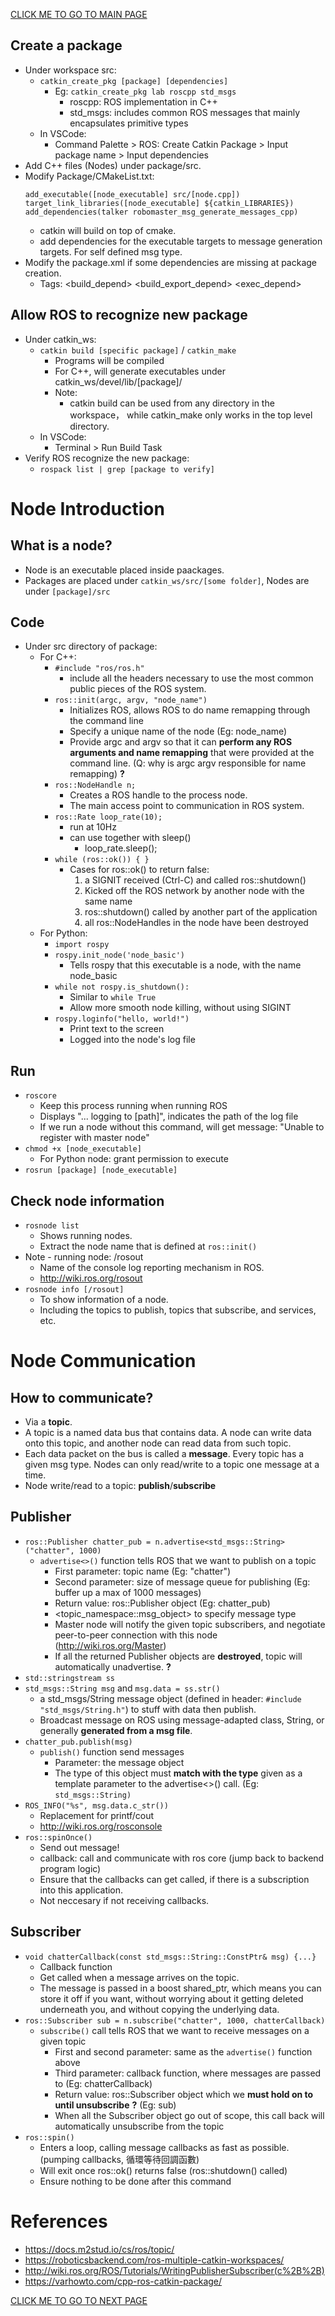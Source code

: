 [CLICK ME TO GO TO MAIN PAGE](README.md)

## Create a package
- Under workspace src:
    - `catkin_create_pkg [package] [dependencies]`
        - Eg: `catkin_create_pkg lab roscpp std_msgs`
            - roscpp: ROS implementation in C++
            - std_msgs: includes common ROS messages that mainly encapsulates primitive types
    - In VSCode:
        - Command Palette > ROS: Create Catkin Package > Input package name >  Input dependencies
- Add C++ files (Nodes) under package/src.
- Modify Package/CMakeList.txt:
    ```
    add_executable([node_executable] src/[node.cpp])
    target_link_libraries([node_executable] ${catkin_LIBRARIES})
    add_dependencies(talker robomaster_msg_generate_messages_cpp)
    ```
    - catkin will build on top of cmake.
    - add dependencies for the executable targets to message generation targets. For self defined msg type.
- Modify the package.xml if some dependencies are missing at package creation.
    - Tags: <build_depend> <build_export_depend> <exec_depend>

## Allow ROS to recognize new package
- Under catkin_ws:
    - `catkin build [specific package]` / `catkin_make`
        - Programs will be compiled
        - For C++, will generate executables under catkin_ws/devel/lib/[package]/
        - Note:
            - catkin build can be used from any directory in the workspace， while catkin_make only works in the top level directory.
    - In VSCode:
        - Terminal >  Run Build Task
- Verify ROS recognize the new package:
    - `rospack list | grep [package to verify]`

# Node Introduction
## What is a node?
- Node is an executable placed inside paackages.
- Packages are placed under `catkin_ws/src/[some folder]`, Nodes are under `[package]/src`

## Code
- Under src directory of package:
    - For C++:
        - `#include "ros/ros.h"`
            - include all the headers necessary to use the most common public pieces of the ROS system.
        - `ros::init(argc, argv, "node_name")`
            - Initializes ROS, allows ROS to do name remapping through the command line
            - Specify a unique name of the node (Eg: node_name)
            - Provide argc and argv so that it can **perform any ROS arguments and name remapping** that were provided at the command line. (Q: why is argc argv responsible for name remapping) **?**
        - `ros::NodeHandle n;`
            - Creates a ROS handle to the process node.
            - The main access point to communication in ROS system.
        - `ros::Rate loop_rate(10);`
            - run at 10Hz
            - can use together with sleep()
                - loop_rate.sleep();
        - `while (ros::ok()) { }`
            - Cases for ros::ok() to return false:
                1. a SIGNIT received (Ctrl-C) and called ros::shutdown()
                2. Kicked off the ROS network by another node with the same name
                3. ros::shutdown() called by another part of the application
                4. all ros::NodeHandles in the node have been destroyed
    - For Python:
        - `import rospy`
        - `rospy.init_node('node_basic')`
            - Tells rospy that this executable is a node, with the name node_basic
        - `while not rospy.is_shutdown():`
            - Similar to `while True`
            - Allow more smooth node killing, without using SIGINT
        - `rospy.loginfo("hello, world!")`
            - Print text to the screen
            - Logged into the node's log file

## Run
- `roscore`
    - Keep this process running when running ROS
    - Displays "... logging to [path]", indicates the path of the log file
    - If we run a node without this command, will get message: "Unable to register with master node"
- `chmod +x [node_executable]`
    - For Python node: grant permission to execute
- `rosrun [package] [node_executable]`

## Check node information
- `rosnode list`
    - Shows running nodes.
    - Extract the node name that is defined at `ros::init()`
- Note - running node: /rosout
    - Name of the console log reporting mechanism in ROS.
    - http://wiki.ros.org/rosout
- `rosnode info [/rosout]`
    - To show information of a node.
    - Including the topics to publish, topics that subscribe, and services, etc.

# Node Communication
## How to communicate?
- Via a **topic**.
- A topic is a named data bus that contains data. A node can write data onto this topic, and another node can read data from such topic.
- Each data packet on the bus is called a **message**. Every topic has a given msg type. Nodes can only read/write to a topic one message at a time.
- Node write/read to a topic: **publish**/**subscribe**

## Publisher
- `ros::Publisher chatter_pub = n.advertise<std_msgs::String>("chatter", 1000)`
    - `advertise<>()` function tells ROS that we want to publish on a topic
        - First parameter: topic name (Eg: "chatter")
        - Second parameter: size of message queue for publishing (Eg: buffer up a max of 1000 messages)
        - Return value: ros::Publisher object (Eg: chatter_pub)
        - <topic_namespace::msg_object> to specify message type
        - Master node will notify the given topic subscribers, and negotiate peer-to-peer connection with this node (http://wiki.ros.org/Master)
        - If all the returned Publisher objects are **destroyed**, topic will automatically unadvertise.  **?**
- `std::stringstream ss`
- `std_msgs::String msg` and `msg.data = ss.str()`
    - a std_msgs/String message object (defined in header: `#include "std_msgs/String.h"`) to stuff with data then publish.
    - Broadcast message on ROS using message-adapted class, String, or generally **generated from a msg file**.
- `chatter_pub.publish(msg)`
    - `publish()` function send messages
        - Parameter: the message object
        - The type of this object must **match with the type** given as a template parameter to the advertise<>() call. (Eg: `std_msgs::String)`
- `ROS_INFO("%s", msg.data.c_str())`
    - Replacement for printf/cout
    - http://wiki.ros.org/rosconsole
- `ros::spinOnce()`
    - Send out message!
    - callback: call and communicate with ros core (jump back to backend program logic)
    - Ensure that the callbacks can get called, if there is a subscription into this application.
    - Not neccesary if not receiving callbacks.

## Subscriber
- `void chatterCallback(const std_msgs::String::ConstPtr& msg) {...}`
    - Callback function
    - Get called when a message arrives on the topic.
    -  The message is passed in a boost shared_ptr, which means you can store it off if you want, without worrying about it getting deleted underneath you, and without copying the underlying data.
- `ros::Subscriber sub = n.subscribe("chatter", 1000, chatterCallback)`
    - `subscribe()` call tells ROS that we want to receive messages on a given topic
        - First and second parameter: same as the `advertise()` function above
        - Third parameter: callback function, where messages are passed to (Eg: chatterCallback)
        - Return value: ros::Subscriber object which we **must hold on to until unsubscribe**  **?** (Eg: sub)
        - When all the Subscriber object go out of scope, this call back will automatically unsubscribe from the topic
- `ros::spin()`
    - Enters a loop, calling message callbacks as fast as possible. (pumping callbacks, 循環等待回調函數)
    - Will exit once ros::ok() returns false (ros::shutdown() called)
    - Ensure nothing to be done after this command

# References
- https://docs.m2stud.io/cs/ros/topic/
- https://roboticsbackend.com/ros-multiple-catkin-workspaces/
- http://wiki.ros.org/ROS/Tutorials/WritingPublisherSubscriber(c%2B%2B)
- https://varhowto.com/cpp-ros-catkin-package/


[CLICK ME TO GO TO NEXT PAGE](topic-message-service-param.md#ros-namespace)